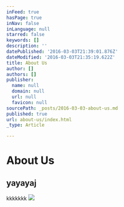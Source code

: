 ```yaml
---
inFeed: true
hasPage: true
inNav: false
inLanguage: null
starred: false
keywords: []
description: ''
datePublished: '2016-03-03T21:39:01.876Z'
dateModified: '2016-03-03T21:35:19.622Z'
title: About Us
author: []
authors: []
publisher:
  name: null
  domain: null
  url: null
  favicon: null
sourcePath: _posts/2016-03-03-about-us.md
published: true
url: about-us/index.html
_type: Article

---
```

# About Us

## yayayaj

kkkkkkk
![](https://the-grid-user-content.s3-us-west-2.amazonaws.com/3d852adc-43a7-4573-bee2-f5d2ca6070f2.jpg)